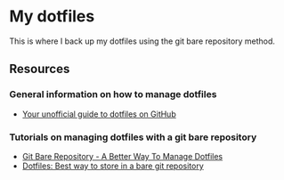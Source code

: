 # My dotfiles
This is where I back up my dotfiles using the git bare repository method.

## Resources
### General information on how to manage dotfiles
- [Your unofficial guide to dotfiles on GitHub](http://dotfiles.github.io/)
### Tutorials on managing dotfiles with a git bare repository 
- [Git Bare Repository - A Better Way To Manage Dotfiles](https://youtu.be/tBoLDpTWVOM)
- [Dotfiles: Best way to store in a bare git repository](https://www.atlassian.com/git/tutorials/dotfiles)
